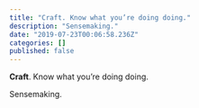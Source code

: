 ```yaml
---
title: "Craft. Know what you’re doing doing."
description: "Sensemaking."
date: "2019-07-23T00:06:58.236Z"
categories: []
published: false
---
```


  

**Craft**. Know what you’re doing doing. 

Sensemaking.
